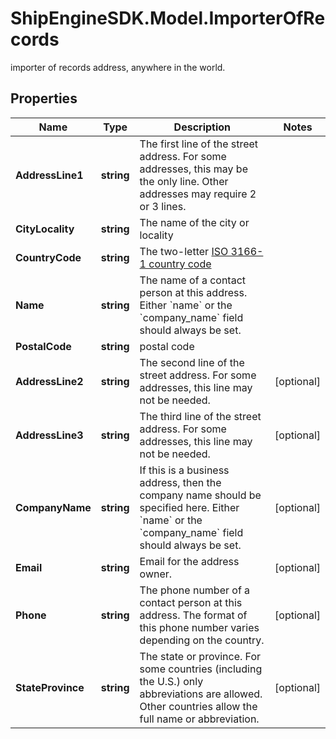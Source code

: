 # ShipEngineSDK.Model.ImporterOfRecords
importer of records address, anywhere in the world. 

## Properties

Name | Type | Description | Notes
------------ | ------------- | ------------- | -------------
**AddressLine1** | **string** | The first line of the street address.  For some addresses, this may be the only line.  Other addresses may require 2 or 3 lines.  | 
**CityLocality** | **string** | The name of the city or locality | 
**CountryCode** | **string** | The two-letter [ISO 3166-1 country code](https://en.wikipedia.org/wiki/ISO_3166-1)  | 
**Name** | **string** | The name of a contact person at this address. Either &#x60;name&#x60; or the &#x60;company_name&#x60; field should always be set.  | 
**PostalCode** | **string** | postal code | 
**AddressLine2** | **string** | The second line of the street address.  For some addresses, this line may not be needed.  | [optional] 
**AddressLine3** | **string** | The third line of the street address.  For some addresses, this line may not be needed.  | [optional] 
**CompanyName** | **string** | If this is a business address, then the company name should be specified here. Either &#x60;name&#x60; or the &#x60;company_name&#x60; field should always be set.  | [optional] 
**Email** | **string** | Email for the address owner.  | [optional] 
**Phone** | **string** | The phone number of a contact person at this address.  The format of this phone number varies depending on the country.  | [optional] 
**StateProvince** | **string** | The state or province.  For some countries (including the U.S.) only abbreviations are allowed.  Other countries allow the full name or abbreviation.  | [optional] 

